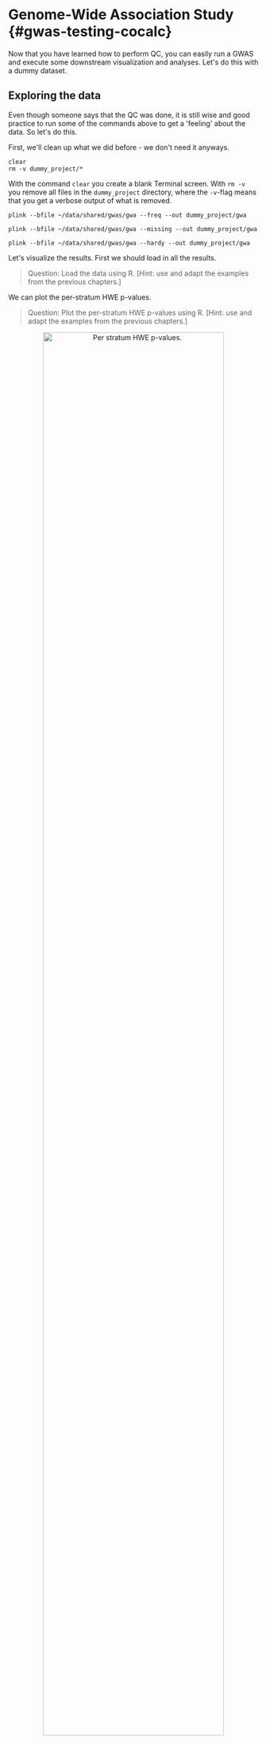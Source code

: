# Genome-Wide Association Study {#gwas-testing-cocalc}
<!-- ![](./img/_gwas/interactive_plot.png){width=70%} -->






Now that you have learned how to perform QC, you can easily run a GWAS and execute some downstream visualization and analyses. Let's do this with a dummy dataset.

## Exploring the data

Even though someone says that the QC was done, it is still wise and good practice to run some of the commands above to get a 'feeling' about the data. So let's do this.

First, we'll clean up what we did before - we don't need it anyways.

```
clear
rm -v dummy_project/*
```

With the command `clear` you create a blank Terminal screen. With `rm -v` you remove all files in the `dummy_project` directory, where the `-v`-flag means that you get a verbose output of what is removed.

```
plink --bfile ~/data/shared/gwas/gwa --freq --out dummy_project/gwa
```

```
plink --bfile ~/data/shared/gwas/gwa --missing --out dummy_project/gwa
```

```
plink --bfile ~/data/shared/gwas/gwa --hardy --out dummy_project/gwa
```

Let's visualize the results. First we should load in all the results.

> Question: Load the data using R. [Hint: use and adapt the examples from the previous chapters.]





We can plot the per-stratum HWE p-values.

> Question: Plot the per-stratum HWE p-values using R. [Hint: use and adapt the examples from the previous chapters.]



<div class="figure" style="text-align: center">
<img src="img/gwas_dummy/show-hwe-gwas.png" alt="Per stratum HWE p-values." width="85%" />
<p class="caption">(\#fig:unnamed-chunk-2)Per stratum HWE p-values.</p>
</div>

We will want to see what the distribution of allele frequencies looks like. 

> Question: Plot the allele frequencies using R. [Hint: use and adapt the examples from the previous chapters.]



<div class="figure" style="text-align: center">
<img src="img/gwas_dummy/show-freq-gwas.png" alt="Minor allele frequencies." width="85%" />
<p class="caption">(\#fig:unnamed-chunk-3)Minor allele frequencies.</p>
</div>

We will want to identify samples that have poor call rates.

> Question: Plot the per-sample call rates using R. [Hint: use and adapt the examples from the previous chapters.]



<div class="figure" style="text-align: center">
<img src="img/gwas_dummy/show-sample-callrate-gwas.png" alt="Per sample call rates." width="85%" />
<p class="caption">(\#fig:unnamed-chunk-4)Per sample call rates.</p>
</div>

We also need to know what the per SNP call rates are.

> Question: Plot the per-SNP call rates using R. [Hint: use and adapt the examples from the previous chapters.]



<div class="figure" style="text-align: center">
<img src="img/gwas_dummy/show-snp-callrate-gwas.png" alt="Per SNP call rates." width="85%" />
<p class="caption">(\#fig:unnamed-chunk-5)Per SNP call rates.</p>
</div>


## Genetic models
A simple chi-square test of association can be done.

```
plink --bfile ~/data/shared/gwas/gwa --model --out dummy_project/data
```

_Genotypic_, _dominant_ and _recessive_ tests will not be conducted if any one of the cells in the table of case-control by genotype counts contains less than five observations. This is because the chi-square approximation may not be reliable when cell counts are small. For SNPs with MAFs < 5%, a sample of more than 2,000 cases and controls would be required to meet this threshold and more than 50,000 would be required for SNPs with MAF < 1%.

You can change this default behaviour by adding the flag `--cell`, _e.g._, we could lower the threshold to 3.

```
plink --bfile ~/data/shared/gwas/gwa --model --cell 3 --out dummy_project/data
```

Let's review the contents of the results.





It contains 1,530,510 rows, one for each SNP, and each type of test (_genotypic_, _trend_, _allelic_, _dominant_, and _recessive_) and the following columns:

- chromosome [`CHR`],
- the SNP identifier [`SNP`],
- the minor allele [`A1`] (remember, `PLINK` always codes the A1-allele as the minor allele!),
- the major allele [`A2`],
- the test performed [`TEST`]:
  - `GENO` (genotypic association);
  - `TREND` (Cochran-Armitage trend);
  - `ALLELIC` (allelic as- sociation);
  - `DOM` (dominant model); and
  - `REC` (recessive model)],
- the cell frequency counts for cases [`AFF`], 
- the cell frequency counts for controls [`UNAFF`],
- the chi-square test statistic [`CHISQ`],
- the degrees of freedom for the test [`DF`],
- and the asymptotic P value [`P`] of association.

> Question: Do you know which model, _i.e._ `TEST` is most commonly used and reported? And why is that, do think?

## Logistic regression
We can also perform a test of association using logistic regression. In this case we might want to correct for covariates/confounding factors, for example age, sex, ancestral background, i.e. principal components, and other study specific covariates (e.g. hospital of inclusion, genotyping centre etc.). In that case each of these P values is adjusted for the effect of the covariates.

When running a regression analysis, be it linear or logistic, PLINK assumes a multiplicative model. By default, when at least one male and one female is present, sex (male = 1, female = 0) is automatically added as a covariate on X chromosome SNPs, and nowhere else. The `sex` flag causes it to be added everywhere, while `no-x-sex` excludes it.

```
plink --bfile ~/data/shared/gwas/gwa --logistic sex --covar ~/data/shared/gwas/gwa.covar --out dummy_project/data
```

Let's examine the results.





```
## [1] 918306      9
```


```
##      CHR       SNP      BP     A1   TEST NMISS     OR     STAT      P
##    <int>    <char>   <int> <char> <char> <int>  <num>    <num>  <num>
## 1:     1 rs3934834  995669      T    ADD  3818 1.0290  0.38120 0.7031
## 2:     1 rs3934834  995669      T    AGE  3818 1.0020  1.11800 0.2635
## 3:     1 rs3934834  995669      T    SEX  3818 1.0120  0.19090 0.8486
## 4:     1 rs3737728 1011278      A    ADD  3982 1.0190  0.38670 0.6990
## 5:     1 rs3737728 1011278      A    AGE  3982 1.0020  1.09800 0.2721
## 6:     1 rs3737728 1011278      A    SEX  3982 1.0060  0.09898 0.9212
## 7:     1 rs6687776 1020428      T    ADD  3915 0.9692 -0.33330 0.7389
## 8:     1 rs6687776 1020428      T    AGE  3915 1.0020  1.04000 0.2984
## 9:     1 rs6687776 1020428      T    SEX  3915 1.0150  0.23690 0.8127
```

> Question: How come there are more lines in this file than there are variants?

If no model option is specified, the first row for each SNP corresponds to results for a multiplicative test of association. The C >= 0 subsequent rows for each SNP correspond to separate tests of significance for each of the C covariates included in the regression model. We can remove the covariate-specific lines from the main report by adding the `hide-covar` flag.

The columns in the association results are:

- the chromosome [`CHR`],
- the SNP identifier [`SNP`],
- the base-pair location [`BP`],
- the minor allele [`A1`],
- the test performed [`TEST`]: ADD (multiplicative model or genotypic model testing additivity),
  - `GENO_2DF` (genotypic model),
  - `DOMDEV` (genotypic model testing deviation from additivity),
  - `DOM` (dominant model), or
  - `REC` (recessive model)],
- the number of missing individuals included [`NMISS`],
- the `OR` relative to the A1, _i.e._ minor allele,
- the coefficient z-statistic [`STAT`], and
- the asymptotic P-value [`P`] of association.

We need to calculate the standard error and confidence interval from the z-statistic. We can modify the effect size (`OR`) to output the _beta_ by adding the `beta` flag.

> Question: Can you write down the mathematical relation between _beta_ and _OR_?

## Let's get visual

Looking at numbers is important, but it won't give you a perfect overview. We should turn to visualizing our results in Chapter \@ref(gwas-visuals-cocalc).

<script>
title=document.getElementById('header');
title.innerHTML = '<img src="img/headers/interactive_plot.png" alt="GWAS basics: association testing">' + title.innerHTML
</script>
